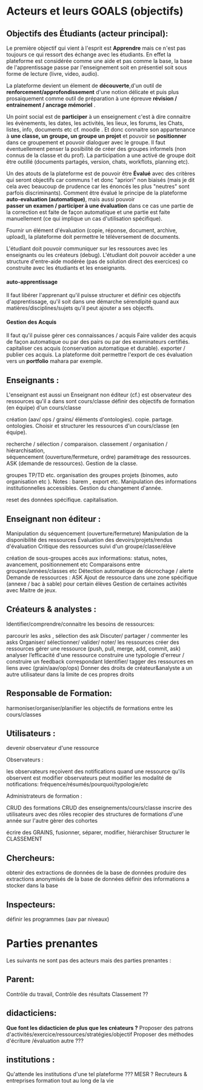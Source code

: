
# Acteurs et leurs GOALS (objectifs)

## Objectifs des Étudiants (acteur principal):

Le première objectif qui vient à l'esprit est **Apprendre** mais ce n'est pas toujours ce qui ressort des échange avec les étudiants. En effet la plateforme est considérée comme une aide et pas comme la base, la base de l'apprentissage passe par l'enseignement soit en présentiel soit sous forme de lecture (livre, video, audio). 

La plateforme devient un élement de **découverte**,d'un outil de **renforcement/approfondissement** d'une notion délicate et puis plus prosaiquement comme outil de préparation à une épreuve **révision / entrainement / ancrage mémoriel** . 

Un point social est de **participer** à un enseignement c'est à dire connaitre les évènements, les dates, les activités, les lieux, les forums, les Chats, listes, info, documents etc cf. moodle . 
Et donc connaitre son appartenance à **une classe, un groupe, un groupe un projet** et pouvoir se **positionner** dans ce groupement  et pouvoir dialoguer avec le groupe. Il faut éventuellement penser la posibilité de créer des groupes informels (non connus de la classe et du prof). 
La participation a une activé de groupe doit être outillé (documents partagés, version, chats, workflots, planning etc).

Un des atouts de la plateforme est de pouvoir être **Évalué** avec des critères qui seront objectifs car communs ! et donc "apriori" non biaisés (mais je dit cela avec beaucoup de prudence car les énoncés les plus "neutres" sont parfois discriminants). 
Comment être évalué le principe de la plateforme **auto-evaluation (automatique)**, mais aussi pouvoir  
**passer un examen / participer à une évaluation** dans ce cas une partie de la correction est faite de façon automatique et une partie est faite manuellement (ce qui implique un cas d'utilisation spécifique). 

Fournir un élément d'évaluation  (copie, réponse, document, archive, upload), la plateforme doit permettre le téléversement de documents. 

L'étudiant doit pouvoir communiquer sur les ressources avec les enseignants ou les créateurs (debug).
L'étudiant doit pouvoir accèder a une structure d'entre-aide modérée (pas de solution direct des exercices) co construite avec les étudiants et les enseignants.

#### auto-apprentissage 
Il faut libérer l'apprenant qu'il puisse structurer et définir ces objectifs d'apprentissage, qu'il soit dans une démarche
sérendipité quand aux matières/disciplines/sujets qu'il peut ajouter a ses objectfs.


#### Gestion des Acquis 
Il faut qu'il puisse gérer ces connaissances / acquis 
Faire valider des acquis de façon automatique ou par des pairs ou par des examinateurs certifiés. 
capitaliser ces acquis (conservation automatique et durable). 
exporter / publier ces acquis. 
La plateforme doit permettre l'export de ces évaluation vers un **portfolio** mahara par exemple. 



## Enseignants :

L'enseignant est aussi un Enseignant non éditeur (cf.) est observateur des ressources qu'il a dans sont cours/classe
définir des objectifs de formation (en équipe) d'un cours/classe

création (aav/ ops / grains/ éléments d'ontologies). 
copie. 
partage. 
ontologies. 
Choisir et structurer les ressources d'un cours/classe  (en équipe). 

recherche / sélection / comparaison. 
classement / organisation  / hiérarchisation,  
séquencement (ouverture/fermeture, ordre)
paramétrage des ressources. 
ASK (demande de ressources). 
Gestion de la classe. 

groupes TP/TD etc. 
organisation des groupes projets  (binomes, auto organisation etc ). 
Notes : barem , export etc. 
Manipulation des informations institutionnelles accessibles. 
Gestion du changement d'année. 

reset des données spécifique. 
capitalisation. 

## Enseignant non éditeur :

Manipulation du séquencement (ouverture/fermeture)
Manipulation de la disponibilité des ressources
Évaluation des devoirs/projets/rendus d'évaluation
Critique des ressources
suivi d'un groupe/classe/élève

création de sous-groupes
accès aux informations: status,  notes, avancement, positionnement etc
Comparaisons entre groupes/années/classes etc
Détection automatique de décrochage / alerte
Demande de ressources : ASK
Ajout de ressource dans une zone spécifique (annexe / bac à sable) pour certain élèves
Gestion de certaines activités avec Maitre de jeux.

## Créateurs & analystes :

Identifier/comprendre/connaitre les besoins de ressources:

parcourir les asks , sélection des ask
Discuter/ partager / commenter les asks
Organiser/ sélectionner/ valider/ noter/ les ressources
créer des ressources
gérer une ressource (push, pull, merge, add, commit, ask)
analyser l’efficacité d'une ressource
construire une typologie d'erreur / construire un feedback correspondant
Identifier/ tagger des ressources en liens avec (grain/aav/op/ops)
Donner des droits de créateur&analyste a un autre utilisateur dans la limite de ces propres droits

## Responsable de Formation:

harmoniser/organiser/planifier les objectifs de formations entre les cours/classes

## Utilisateurs :

devenir observateur d'une ressource

Observateurs :

les observateurs reçoivent des notifications quand une ressource qu'ils observent est modifier
observateurs peut modifier les modalité de notifications: fréquence/résumés/pourquoi/typologie/etc

Administrateurs de formation :

CRUD des formations
CRUD des enseignements/cours/classe
inscrire des utilisateurs avec des rôles
recopier des structures de formations d'une année sur l'autre
gèrer des cohortes


écrire des GRAINS, fusionner,  séparer, modifier, hiérarchiser
Structurer le CLASSEMENT

## Chercheurs:

obtenir des extractions de données de la base de données
produire des extractions anonymisés  de la base de données
définir des informations a stocker dans la base

## Inspecteurs:

définir les programmes (aav par niveaux)

# Parties prenantes

Les suivants ne sont pas des acteurs mais des parties prenantes :

## Parent:

Contrôle du travail,
Contrôle des résultats
Classement ??

## didacticiens:

**Que font les didacticien de plus que les créateurs ?**
Proposer des patrons d'activités/exercice/ressources/stratégies/objectif
Proposer des méthodes d'écriture /évaluation autre ???

## institutions :

Qu'attende les institutions d'une tel plateforme ???
MESR ?
Recruteurs & entreprises
formation tout au long de la vie
